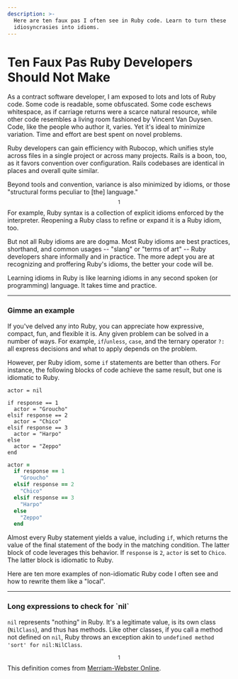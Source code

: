 ```yaml
---
description: >-
  Here are ten faux pas I often see in Ruby code. Learn to turn these
  idiosyncrasies into idioms.
---
```


# Ten Faux Pas Ruby Developers Should Not Make

As a contract software developer, I am exposed to lots and lots of Ruby code. Some code is readable, some obfuscated. Some code eschews whitespace, as if carriage returns were a scarce natural resource, while other code resembles a living room fashioned by Vincent Van Duysen. Code, like the people who author it, varies. Yet it's ideal to minimize variation. Time and effort are best spent on novel problems.&#x20;

Ruby developers can gain efficiency with Rubocop, which unifies style across files in a single project or across many projects. Rails is a boon, too, as it favors convention over configuration. Rails codebases are identical in places and overall quite similar. &#x20;

Beyond tools and convention, variance is also minimized by idioms, or those "structural forms peculiar to \[the] language."$$^1$$ For example, Ruby syntax is a collection of explicit idioms enforced by the interpreter. Reopening a Ruby class to refine or expand it is a Ruby idiom, too.&#x20;

But not all Ruby idioms are are dogma. Most Ruby idioms are best practices, shorthand, and common usages -- "slang" or "terms of art" -- Ruby developers share informally and in practice.  The more adept you are at recognizing and proffering Ruby's idioms, the better your code will be. &#x20;

Learning idioms in Ruby is like learning idioms in any second spoken (or programming) language. It takes time and practice.&#x20;

***

### Gimme an example

If you've delved any into Ruby, you can appreciate how expressive, compact, fun, and flexible it is. Any given problem can be solved in a number of ways. For example, `if`/`unless`, `case`, and the ternary operator `?:` all express decisions and what to apply depends on the problem.&#x20;

However, per Ruby idiom, some `if` statements are better than others. For instance, the following blocks of code achieve the same result, but one is idiomatic to Ruby. &#x20;

```
actor = nil 

if response == 1
  actor = "Groucho"
elsif response == 2 
  actor = "Chico" 
elsif response == 3 
  actor = "Harpo"
else
  actor = "Zeppo" 
end 
```

```ruby
actor = 
  if response == 1
    "Groucho"
  elsif response == 2 
    "Chico" 
  elsif response == 3 
    "Harpo"
  else
    "Zeppo" 
  end 
```

Almost every Ruby statement yields a value, including `if`, which returns the value of the final statement of the body in the matching condition. The latter block of code leverages this behavior. If `response` is `2`, `actor` is set to `Chico`. The latter block is idiomatic to Ruby.&#x20;

Here are ten more examples of non-idiomatic Ruby code I often see and how to rewrite them like a "local".&#x20;

***

### Long expressions to check for \`nil\`

`nil` represents "nothing" in Ruby. It's a legitimate value, is its own class (`NilClass`), and thus has methods. Like other classes, if you call a method not defined on `nil`, Ruby throws an exception akin to `undefined method 'sort' for nil:NilClass`.&#x20;

$$^1$$ This definition comes from [Merriam-Webster Online](https://www.merriam-webster.com/dictionary/idiom).&#x20;

